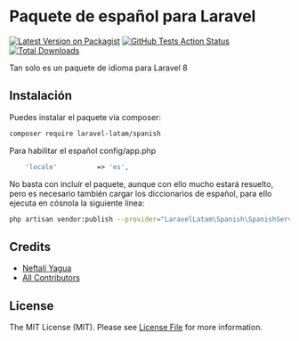 # Paquete de español para Laravel

[![Latest Version on Packagist](https://img.shields.io/packagist/v/laravel-latam/spanish.svg?style=flat-square)](https://packagist.org/packages/laravel-latam/spanish)
[![GitHub Tests Action Status](https://img.shields.io/github/workflow/status/laravel-latam/spanish/run-tests?label=tests)](https://github.com/laravel-latam/spanish/actions?query=workflow%3ATests+branch%3Amaster)
[![Total Downloads](https://img.shields.io/packagist/dt/laravel-latam/spanish.svg?style=flat-square)](https://packagist.org/packages/laravel-latam/spanish)


Tan solo es un paquete de idioma para Laravel 8

## Instalación

Puedes instalar el paquete vía composer:

```bash
composer require laravel-latam/spanish
```

Para habilitar el español config/app.php

```php
    'locale'          => 'es',
```

No basta con incluír el paquete, aunque con ello mucho
estará resuelto, pero es necesario también cargar
los diccionarios de español, para ello ejecuta en cósnola la siguiente línea:

```bash
php artisan vendor:publish --provider="LaravelLatam\Spanish\SpanishServiceProvider" --tag="spanish"
```

## Credits

- [Neftalí Yagua](https://github.com/NeftaliYagua)
- [All Contributors](../../contributors)

## License

The MIT License (MIT). Please see [License File](LICENSE.md) for more information.
